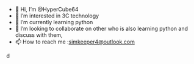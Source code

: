 - 👋 Hi, I’m @HyperCube64
- 👀 I’m interested in 3C technology
- 🌱 I’m currently learning python
- 💞️ I’m looking to collaborate on other who is also learning python and discuss with them,
- 📫 How to reach me :simkeeper4@outlook.com

<!---
HyperCube64/HyperCube64 is a ✨ special ✨ repository because its `README.md` (this file) appears on your GitHub profile.
You can click the Preview link to take a look at your changes.
--->d
